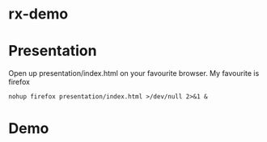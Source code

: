 # rx-demo

# Presentation
Open up presentation/index.html on your favourite browser.
My favourite is firefox
```
nohup firefox presentation/index.html >/dev/null 2>&1 &
```

# Demo
